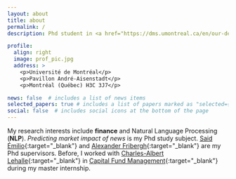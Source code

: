 ```yaml
---
layout: about
title: about
permalink: /
description: Phd student in <a href="https://dms.umontreal.ca/en/our-department/contact-us">Department of Mathematics and Statistics</a>, Université de Montréal. 

profile:
  align: right
  image: prof_pic.jpg
  address: >
    <p>Université de Montréal</p>
    <p>Pavillon André-Aisenstadt</p>
    <p>Montréal (Québec) H3C 3J7</p>

news: false  # includes a list of news items
selected_papers: true # includes a list of papers marked as "selected={true}"
social: false  # includes social icons at the bottom of the page
---
```


My research interests include **finance** and Natural Language Processing (**NLP**). *Predicting market impact of news* is my Phd study subject.
[Said Émilio](https://dms.umontreal.ca/fr/repertoire-departement/professeurs/portrait/saide){:target="\_blank"} and [Alexander Fribergh](https://dms.umontreal.ca/en/departmental-directory/professors/portrait/fribergh){:target="\_blank"} are my Phd supervisors. Before, I worked with [Charles-Albert Lehalle](https://lehalle.net/){:target="\_blank"} in [Capital Fund Management](https://www.cfm.fr/){:target="\_blank"} during my master internship.
